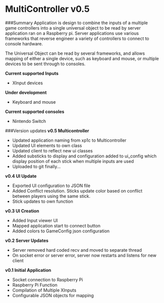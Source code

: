 # MultiController v0.5

###Summary
Application is design to combine the inputs of a multiple game controllers into a single universal object to be read by server application ran on a Raspberry pi. Server applications use various frameworks that reverse engineer a variety of controllers to connect to console hardware.

The Universal Object can be read by several frameworks, and allows mapping of either a single device, such as keyboard and mouse, or multiple devices to be sent through to consoles.

**Current supported Inputs**
* XInput devices

**Under development**
* Keyboard and mouse

**Current supported consoles**
* Nintendo Switch

###Version updates
**v0.5 Multicontroller**
* Updated application naming from xp1c to Multicontroller
* Updated UI elements to own class
* Updated client to reflect new ui classes
* Added substicks to display and configuration added to ui_config which display position of each stick when multiple inputs are used
* Uploaded to git finally...

**v0.4 UI Update**
* Exported UI configuration to JSON file
* Added Conflict resolution. Sticks update color based on conflict between players using the same stick.
* Stick updates to own function

**v0.3 UI Creation**
* Added Input viewer UI
* Mapped application start to connect button
* Added colors to GameConfig json configuration

**v0.2 Server Updates**
* Server removed hard coded recv and moved to separate thread
* On socket error or server error, server now restarts and listens for new client

**v0.1 Initial Application**
* Socket connection to Raspberry Pi
* Raspberry Pi Function
* Compilation of Multiple XInputs
* Configurable JSON objects for mapping
